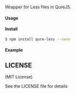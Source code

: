 Wrapper for Less files in QureJS.

#### Usage

#### Install

```bash
$ npm install qure-less --save
```

#### Example

## LICENSE
 
(MIT License)

See the LICENSE file for details
